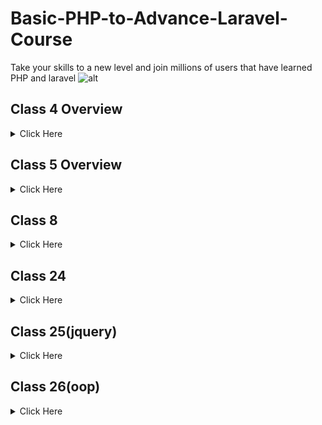 # Basic-PHP-to-Advance-Laravel-Course
Take your skills to a new level and join millions of users that have learned PHP and laravel
![alt](https://encrypted-tbn0.gstatic.com/images?q=tbn:ANd9GcS9rEj0XyCed8vWnBwHNX7jpjDc48WE3k-v5w&usqp=CAU)
## Class 4 Overview

<details>
<summary>Click Here </summary>

1. Operator: Increment (++) and Decrement (--)
- For Loop
- While loop
- Do while
- Foreach
</details>

## Class 5 Overview 
<details>
<summary>Click Here </summary>

1. Keyword: break, continue
2. Indexed array
3. Associative array
4. Multidimensional array
</details>

## Class 8  
<details>
<summary>Click Here </summary>

1. Create a function that will return children, teenagers, young people, old people from the age
2. Create a function that will return the area of a rectangle, square, triangle
3. GPA function for result publishing
4. Create an age calculator function
5. Create a BMI function for health
6. Create a currency converter function from taka to USD, CAD, POUND, EURO etc
</details>

## Class 24
<details>
<summary>Click Here </summary>

__Intorduction javascript and jquery__
1. What is JavaScript?
2. What is JQuery?

</details>

## Class 25(jquery)
<details>
<summary>Click Here </summary>

__Intorduction javascript and jquery__
- input data red key word---> val()
- button data red key word---> attr()

</details>

## Class 26(oop)
<details>
<summary>Click Here </summary>

__oop__
- class
- propertis
- method
- object
- constructor

`php `
```php

       
    class calculation{ //calla declaration
        public $a, $b, $c; // properties

        function sum(){ //method
            $this->c = $this->a + $this->b;
            return $this-> c;
        }
        function sub(){//method
            $this->c = $this->a - $this->b;
            return $this-> c;
        }
    }
    $object1 = new calculation();//object declaration
    $object1->a= 20;
    $object1->b= 10;
    echo $object1->sum().'<br>';
    $object2 =new calculation();// object declaration
    $object2->a= 20;
    $object2->b= 10;
    echo $object2->sub().'<br>';

```

</details>
